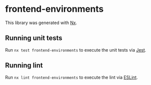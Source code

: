 # frontend-environments

This library was generated with [Nx](https://nx.dev).

## Running unit tests

Run `nx test frontend-environments` to execute the unit tests via [Jest](https://jestjs.io).

## Running lint

Run `nx lint frontend-environments` to execute the lint via [ESLint](https://eslint.org/).

